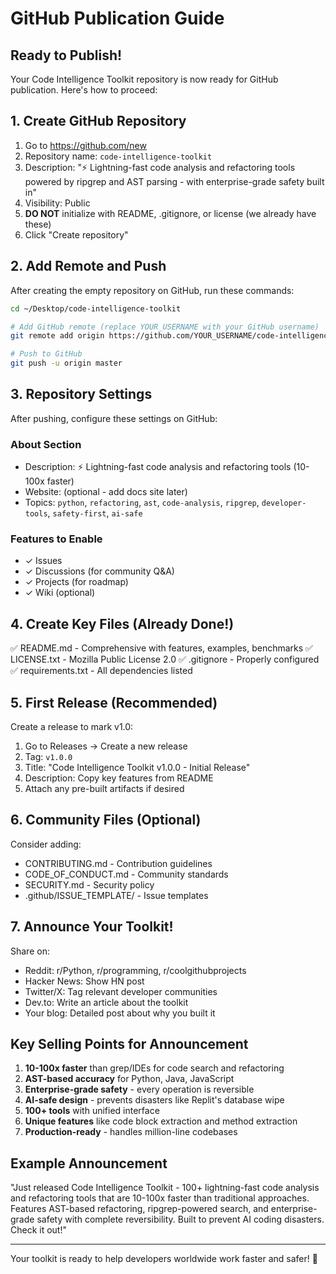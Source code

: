 # GitHub Publication Guide

## Ready to Publish!

Your Code Intelligence Toolkit repository is now ready for GitHub publication. Here's how to proceed:

## 1. Create GitHub Repository

1. Go to https://github.com/new
2. Repository name: `code-intelligence-toolkit`
3. Description: "⚡ Lightning-fast code analysis and refactoring tools powered by ripgrep and AST parsing - with enterprise-grade safety built in"
4. Visibility: Public
5. **DO NOT** initialize with README, .gitignore, or license (we already have these)
6. Click "Create repository"

## 2. Add Remote and Push

After creating the empty repository on GitHub, run these commands:

```bash
cd ~/Desktop/code-intelligence-toolkit

# Add GitHub remote (replace YOUR_USERNAME with your GitHub username)
git remote add origin https://github.com/YOUR_USERNAME/code-intelligence-toolkit.git

# Push to GitHub
git push -u origin master
```

## 3. Repository Settings

After pushing, configure these settings on GitHub:

### About Section
- Description: ⚡ Lightning-fast code analysis and refactoring tools (10-100x faster)
- Website: (optional - add docs site later)
- Topics: `python`, `refactoring`, `ast`, `code-analysis`, `ripgrep`, `developer-tools`, `safety-first`, `ai-safe`

### Features to Enable
- ✓ Issues
- ✓ Discussions (for community Q&A)
- ✓ Projects (for roadmap)
- ✓ Wiki (optional)

## 4. Create Key Files (Already Done!)

✅ README.md - Comprehensive with features, examples, benchmarks
✅ LICENSE.txt - Mozilla Public License 2.0
✅ .gitignore - Properly configured
✅ requirements.txt - All dependencies listed

## 5. First Release (Recommended)

Create a release to mark v1.0:

1. Go to Releases → Create a new release
2. Tag: `v1.0.0`
3. Title: "Code Intelligence Toolkit v1.0.0 - Initial Release"
4. Description: Copy key features from README
5. Attach any pre-built artifacts if desired

## 6. Community Files (Optional)

Consider adding:
- CONTRIBUTING.md - Contribution guidelines
- CODE_OF_CONDUCT.md - Community standards
- SECURITY.md - Security policy
- .github/ISSUE_TEMPLATE/ - Issue templates

## 7. Announce Your Toolkit!

Share on:
- Reddit: r/Python, r/programming, r/coolgithubprojects
- Hacker News: Show HN post
- Twitter/X: Tag relevant developer communities
- Dev.to: Write an article about the toolkit
- Your blog: Detailed post about why you built it

## Key Selling Points for Announcement

1. **10-100x faster** than grep/IDEs for code search and refactoring
2. **AST-based accuracy** for Python, Java, JavaScript
3. **Enterprise-grade safety** - every operation is reversible
4. **AI-safe design** - prevents disasters like Replit's database wipe
5. **100+ tools** with unified interface
6. **Unique features** like code block extraction and method extraction
7. **Production-ready** - handles million-line codebases

## Example Announcement

"Just released Code Intelligence Toolkit - 100+ lightning-fast code analysis and refactoring tools that are 10-100x faster than traditional approaches. Features AST-based refactoring, ripgrep-powered search, and enterprise-grade safety with complete reversibility. Built to prevent AI coding disasters. Check it out!"

---

Your toolkit is ready to help developers worldwide work faster and safer! 🚀